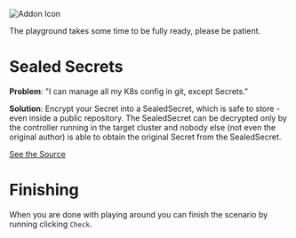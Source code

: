 ![Addon Icon](https://avatars.githubusercontent.com/u/34656521?v=4)

The playground takes some time to be fully ready, please be patient.

# Sealed Secrets

**Problem**: "I can manage all my K8s config in git, except Secrets."

**Solution**: Encrypt your Secret into a SealedSecret, which is safe to store - even inside a public repository. The SealedSecret can be decrypted only by the controller running in the target cluster and nobody else (not even the original author) is able to obtain the original Secret from the SealedSecret.

[See the Source](https://github.com/bitnami-labs/sealed-secrets)

# Finishing

When you are done with playing around you can finish the scenario by running clicking `Check`.
